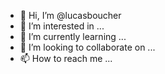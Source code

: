 - 👋 Hi, I’m @lucasboucher
- 👀 I’m interested in ...
- 🌱 I’m currently learning ...
- 💞️ I’m looking to collaborate on ...
- 📫 How to reach me ...

<!---
lucasboucher/lucasboucher is a ✨ special ✨ repository because its `README.md` (this file) appears on your GitHub profile.
You can click the Preview link to take a look at your changes.
--->
